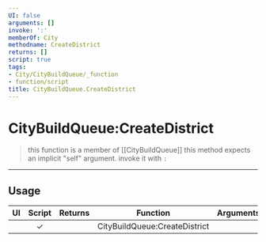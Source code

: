 ```yaml
---
UI: false
arguments: []
invoke: ':'
memberOf: City
methodname: CreateDistrict
returns: []
script: true
tags:
- City/CityBuildQueue/_function
- function/script
title: CityBuildQueue.CreateDistrict
---
```

# CityBuildQueue:CreateDistrict
> this function is a member of [[CityBuildQueue]]
> this method expects an implicit "self" argument. invoke it with `:`
-----
## Usage
|  UI | Script | Returns | Function | Arguments |
|:---:|:------:|-------:|:--------:|:---------|
| |✓||CityBuildQueue:CreateDistrict||
